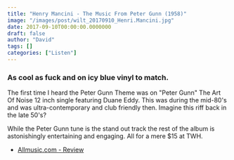 ```yaml
---
title: "Henry Mancini - The Music From Peter Gunn (1958)"
image: "/images/post/wilt_20170910_Henri.Mancini.jpg"
date: 2017-09-10T00:00:00.0000000
draft: false
author: "David"
tags: []
categories: ["Listen"]
---
```

### As cool as fuck and on icy blue vinyl to match.

 The first time I heard the Peter Gunn Theme was on "Peter Gunn" The Art Of Noise 12 inch single featuring Duane Eddy. This was during the mid-80's and was ultra-contemporary and club friendly then. Imagine this riff back in the late 50's?

 While the Peter Gunn tune is the stand out track the rest of the album is astonishingly entertaining and engaging. All for a mere $15 at TWH.

-  [Allmusic.com - Review](http://www.allmusic.com/album/the-music-from-peter-gunn-from-the-nbc-television-series-mw0000196863)